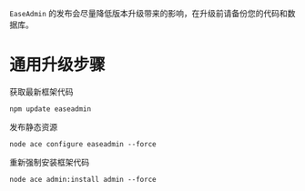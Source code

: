 `EaseAdmin` 的发布会尽量降低版本升级带来的影响，在升级前请备份您的代码和数据库。

# 通用升级步骤

获取最新框架代码

```
npm update easeadmin
```

发布静态资源 

```
node ace configure easeadmin --force
```

重新强制安装框架代码

```
node ace admin:install admin --force
```

